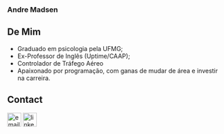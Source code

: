 ### Andre Madsen

## De Mim
- Graduado em psicologia pela UFMG;
- Ex-Professor de Inglês (Uptime/CAAP);
- Controlador de Tráfego Aéreo
- Apaixonado por programação, com ganas de mudar de área e investir na carreira.

<!---## 
#### 

Tópicos:
Arquiteturas:
- Solid
- AspNet Core (MVC)
- dot net
- Rest + Restful
- Git (Conventional Commits)
- GitFlow (Branch Structure)
- Teste Unitário e Integrado
- Mensageria

- Docker
- kubernetes
- Razor
- SQL Server



## 
<table>
  <tr>
    <th>Languages</th>
    <th>Libs, services, software</th>
    <th>Tools</th>
  </tr>
  <tbody>
    <tr>
      <td>
        <img align="left" alt="C#" width="32px" src="./icons/c-logo-256px.png" />
        <img align="left" alt="HTML5" width="32px" src="./icons/html5.png" />
        <img align="left" alt="CSS3" width="32px" src="./icons/css3.png" />
        <img align="left" alt="JavaScript" width="32px" src="./icons/javascript.png" />
      </td>
      <td>
        <img align="left" alt=".Net (dotnet)" width="32px" src="./icons/NET_Core_Logo_256px.png" />
        <img align="left" alt="nodejs" width="32px" src="./icons/nodejs.png" />
        <img align="left" alt="React" width="32px" src="./icons/react.png" />
        <img align="left" alt="Jest" width="32px" src="./icons/jest.png" />
        <img align="left" alt="mongodb" width="32px" src="./icons/mongodb.png" />
        <img align="left" alt="sql" width="32px" src="./icons/sql.png" />
      </td>
      <td>
        <img align="left" alt="Git" width="32px" src="./icons/git.png" />
        <img align="left" alt="GitHub" width="32px" src="./icons/github_icon_256.png" />
        <img align="left" alt="Azure DevOps" width="32px" src="./icons/azure-devops.png" />
        <img align="left" alt="Visual Studio" width="32px" src="./icons/Visual_Studio_256px.png" />
        <img align="left" alt="Visual Studio Code" width="32px" src="./icons/vscode.png" />
        <img align="left" alt="Terminal" width="32px" src="./icons/terminal.png" />
      </td>
    </tr>
  </tbody>
</table>
--->  
## Contact
[<img alt="email" width="32px" src="./icons/gmail.png" />](mailto:andre-madsen@hotmail.com) [<img alt="linkedIn" width="32px" src="./icons/linkedin.png" />](https://www.linkedin.com/in/andr%C3%A9-madsen-da-silveira-134377205) 

